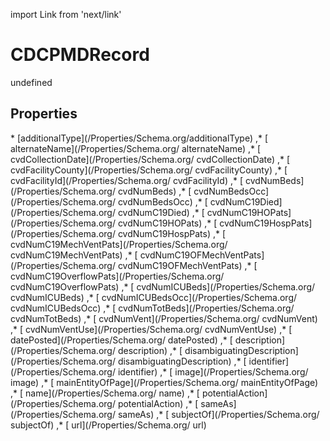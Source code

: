import Link from 'next/link'
# CDCPMDRecord

undefined

## Properties

<Grid>
* [additionalType](/Properties/Schema.org/additionalType)
,* [ alternateName](/Properties/Schema.org/ alternateName)
,* [ cvdCollectionDate](/Properties/Schema.org/ cvdCollectionDate)
,* [ cvdFacilityCounty](/Properties/Schema.org/ cvdFacilityCounty)
,* [ cvdFacilityId](/Properties/Schema.org/ cvdFacilityId)
,* [ cvdNumBeds](/Properties/Schema.org/ cvdNumBeds)
,* [ cvdNumBedsOcc](/Properties/Schema.org/ cvdNumBedsOcc)
,* [ cvdNumC19Died](/Properties/Schema.org/ cvdNumC19Died)
,* [ cvdNumC19HOPats](/Properties/Schema.org/ cvdNumC19HOPats)
,* [ cvdNumC19HospPats](/Properties/Schema.org/ cvdNumC19HospPats)
,* [ cvdNumC19MechVentPats](/Properties/Schema.org/ cvdNumC19MechVentPats)
,* [ cvdNumC19OFMechVentPats](/Properties/Schema.org/ cvdNumC19OFMechVentPats)
,* [ cvdNumC19OverflowPats](/Properties/Schema.org/ cvdNumC19OverflowPats)
,* [ cvdNumICUBeds](/Properties/Schema.org/ cvdNumICUBeds)
,* [ cvdNumICUBedsOcc](/Properties/Schema.org/ cvdNumICUBedsOcc)
,* [ cvdNumTotBeds](/Properties/Schema.org/ cvdNumTotBeds)
,* [ cvdNumVent](/Properties/Schema.org/ cvdNumVent)
,* [ cvdNumVentUse](/Properties/Schema.org/ cvdNumVentUse)
,* [ datePosted](/Properties/Schema.org/ datePosted)
,* [ description](/Properties/Schema.org/ description)
,* [ disambiguatingDescription](/Properties/Schema.org/ disambiguatingDescription)
,* [ identifier](/Properties/Schema.org/ identifier)
,* [ image](/Properties/Schema.org/ image)
,* [ mainEntityOfPage](/Properties/Schema.org/ mainEntityOfPage)
,* [ name](/Properties/Schema.org/ name)
,* [ potentialAction](/Properties/Schema.org/ potentialAction)
,* [ sameAs](/Properties/Schema.org/ sameAs)
,* [ subjectOf](/Properties/Schema.org/ subjectOf)
,* [ url](/Properties/Schema.org/ url)

</Grid>

